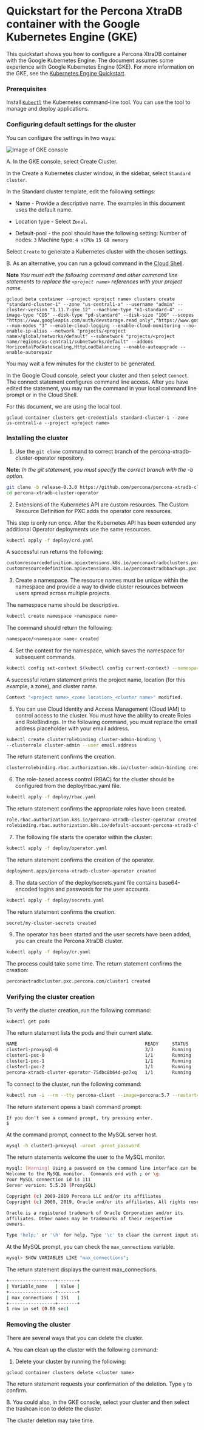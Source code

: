 Quickstart for the Percona XtraDB container with the Google Kubernetes Engine (GKE)
=============================================================

This quickstart shows you how to configure a Percona XtraDB container with the Google Kubernetes Engine. The document assumes some experience with Google Kubernetes Engine (GKE). For more information on the GKE, see the [Kubernetes Engine Quickstart](https://cloud.google.com/kubernetes-engine/docs/quickstart).

### Prerequisites
Install [`Kubectl`](https://kubernetes.io/docs/tasks/tools/install-kubectl/) the Kubernetes command-line tool. You can use the tool to manage and deploy applications.

### Configuring default settings for the cluster

You can configure the settings in two ways:

![Image of GKE console](./assets/images/GKE_Parameters.png)

A. In the GKE console, select Create Cluster.

In the Create a Kubernetes cluster window, in the sidebar, select `Standard cluster`.

In the Standard cluster template, edit the following settings:

* Name - Provide a descriptive name. The examples in this document uses the default name.

* Location type - Select `Zonal`.

* Default-pool - the pool should have the following setting:
Number of nodes: `3`
Machine type: `4 vCPUs` `15 GB memory`

Select `Create` to generate a Kubernetes cluster with the chosen settings.

B. As an alternative, you can run a gcloud command in the [Cloud Shell](https://cloud.google.com/shell/docs/quickstart).

**Note** *You must edit the following command and other command line statements to replace the `<project name>` references with your project name.*

```gcloud
gcloud beta container --project <project name> clusters create "standard-cluster-1" --zone "us-central1-a" --username "admin" --cluster-version "1.11.7-gke.12" --machine-type "n1-standard-4" --image-type "COS" --disk-type "pd-standard" --disk-size "100" --scopes "https://www.googleapis.com/auth/devstorage.read_only","https://www.googleapis.com/auth/logging.write","https://www.googleapis.com/auth/monitoring","https://www.googleapis.com/auth/servicecontrol","https://www.googleapis.com/auth/service.management.readonly","https://www.googleapis.com/auth/trace.append" --num-nodes "3" --enable-cloud-logging --enable-cloud-monitoring --no-enable-ip-alias --network "projects/<project name>/global/networks/default" --subnetwork "projects/<project name/regions/us-central1/subnetworks/default" --addons HorizontalPodAutoscaling,HttpLoadBalancing --enable-autoupgrade --enable-autorepair
```

You may wait a few minutes for the cluster to be generated.

In the Google Cloud console, select your cluster and then select `Connect`. The connect statement configures command line access. After you have edited the statement, you may run the command in your local command line prompt or in the Cloud Shell.

For this document, we are using the local tool.



```
gcloud container clusters get-credentials standard-cluster-1 --zone us-central1-a --project <project name>
```
### Installing the cluster
1. Use the `git clone` command to correct branch of the percona-xtradb-cluster-operator repository.

**Note:** *In the git statement, you must specify the correct branch with the -b option.*

```bash
git clone -b release-0.3.0 https://github.com/percona/percona-xtradb-cluster-operator
cd percona-xtradb-cluster-operator
```
2. Extensions of the Kubernetes API are custom resources. The Custom Resource Definition for PXC adds the operator core resources.

This step is only run once. After the Kubernetes API has been extended any additional Operator deployments use the same resources.



```bash
kubectl apply -f deploy/crd.yaml
```
A successful run returns the following:
```bash
customresourcedefinition.apiextensions.k8s.io/perconaxtradbclusters.pxc.percona.com created
customresourcedefinition.apiextensions.k8s.io/perconaxtradbbackups.pxc.percona.com created
```
3. Create a namespace. The resource names must be unique within the namespace and provide a way to divide cluster resources between users spread across multiple projects.

The namespace name should be descriptive.

```bash
kubectl create namespace <namespace name>
```
The command should return the following:
```bash
namespace/<namespace name> created
```
4. Set the context for the namespace, which saves the namespace for subsequent commands.
```bash
kubectl config set-context $(kubectl config current-context) --namespace=<namespace name>
```
A successful return statement prints the project name, location (for this example, a zone), and cluster name.

```bash
Context "<project name>_<zone location>_<cluster name>" modified.
```
5. You can use Cloud Identity and Access Management (Cloud IAM) to control access to the cluster. You must have the ability to create Roles and RoleBindings. In the following command, you must replace the email address placeholder with your email address.

```bash
kubectl create clusterrolebinding cluster-admin-binding \
--clusterrole cluster-admin --user email.address
```
The return statement confirms the creation.
```bash
clusterrolebinding.rbac.authorization.k8s.io/cluster-admin-binding created
```

6. The role-based access control (RBAC) for the cluster should be configured from the deploy/rbac.yaml file.

```bash
kubectl apply -f deploy/rbac.yaml
```
The return statement confirms the appropriate roles have been created.

```bash
role.rbac.authorization.k8s.io/percona-xtradb-cluster-operator created
rolebinding.rbac.authorization.k8s.io/default-account-percona-xtradb-cluster-operator created
```
7. The following file starts the operator within the cluster:
```bash
kubectl apply -f deploy/operator.yaml
```
The return statement confirms the creation of the operator.

```bash
deployment.apps/percona-xtradb-cluster-operator created
```
8. The data section of the deploy/secrets.yaml file contains base64-encoded logins and passwords for the user accounts.

```bash
kubectl apply -f deploy/secrets.yaml
```
The return statement confirms the creation.
```bash
secret/my-cluster-secrets created
```
9. The operator has been started and the user secrets have been added, you can create the Percona XtraDB cluster.

```bash
kubectl apply -f deploy/cr.yaml
```
The process could take some time.
The return statement confirms the creation:
```bash
perconaxtradbcluster.pxc.percona.com/cluster1 created
```
### Verifying the cluster creation
To verify the cluster creation, run the following command:
```bash
kubectl get pods
```
The return statement lists the pods and their current state.

```bash
NAME                                               READY     STATUS    RESTARTS   AGE
cluster1-proxysql-0                                3/3       Running   0          9m
cluster1-pxc-0                                     1/1       Running   0          9m
cluster1-pxc-1                                     1/1       Running   0          8m
cluster1-pxc-2                                     1/1       Running   0          6m
percona-xtradb-cluster-operator-75dbc8b64d-pz7xq   1/1       Running   0          19m
```

To connect to the cluster, run the following command:
```bash
kubectl run -i --rm --tty percona-client --image=percona:5.7 --restart=Never -- bash -il
```
The return statement opens a bash command prompt:

```
If you don't see a command prompt, try pressing enter.
$
```
At the command prompt, connect to the MySQL server host.
```bash
mysql -h cluster1-proxysql -uroot -proot_password
```
The return statements welcome the user to the MySQL monitor.
```bash
mysql: [Warning] Using a password on the command line interface can be insecure.
Welcome to the MySQL monitor.  Commands end with ; or \g.
Your MySQL connection id is 111
Server version: 5.5.30 (ProxySQL)

Copyright (c) 2009-2019 Percona LLC and/or its affiliates
Copyright (c) 2000, 2019, Oracle and/or its affiliates. All rights reserved.

Oracle is a registered trademark of Oracle Corporation and/or its
affiliates. Other names may be trademarks of their respective
owners.

Type 'help;' or '\h' for help. Type '\c' to clear the current input statement.
```
At the MySQL prompt, you can check the `max_connections` variable.
```bash
mysql> SHOW VARIABLES LIKE "max_connections";
```
The return statement displays the current max_connections.
```bash
+-----------------+-------+
| Variable_name   | Value |
+-----------------+-------+
| max_connections | 151   |
+-----------------+-------+
1 row in set (0.00 sec)
```

### Removing the cluster
There are several ways that you can delete the cluster.

A. You can clean up the cluster with the following command:

  1. Delete your cluster by running the following:
```
gcloud container clusters delete <cluster name>
```

The return statement requests your confirmation of the deletion. Type `y` to confirm.

B. You could also, in the GKE console, select your cluster and then select the trashcan icon to delete the cluster.

The cluster deletion may take time.
